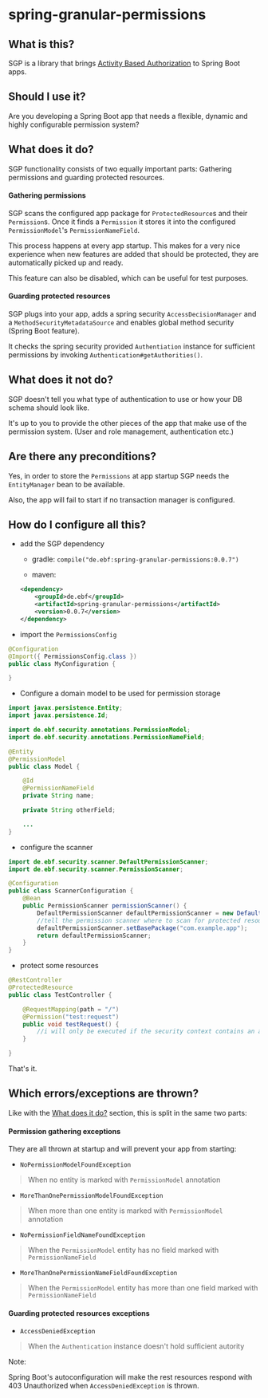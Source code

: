 # spring-granular-permissions

## What is this?

SGP is a library that brings [Activity Based Authorization](https://lostechies.com/derickbailey/2011/05/24/dont-do-role-based-authorization-checks-do-activity-based-checks/) to Spring Boot apps.

## Should I use it?

Are you developing a Spring Boot app that needs a flexible, dynamic and highly configurable permission system?

## What does it do?

SGP functionality consists of two equally important parts: Gathering permissions and guarding protected resources.

#### Gathering permissions

SGP scans the configured app package for `ProtectedResource`s and their `Permission`s.
Once it finds a `Permission` it stores it into the configured `PermissionModel`'s `PermissionNameField`. 

This process happens at every app startup. This makes for a very nice experience when new features are added that should be protected, they are automatically picked up and ready.

This feature can also be disabled, which can be useful for test purposes.

#### Guarding protected resources

SGP plugs into your app, adds a spring security `AccessDecisionManager` and a `MethodSecurityMetadataSource` and enables global method security (Spring Boot feature).

It checks the spring security provided `Authentiation` instance for sufficient permissions by invoking `Authentication#getAuthorities()`.

## What does it not do?

SGP doesn't tell you what type of authentication to use or how your DB schema should look like. 

It's up to you to provide the other pieces of the app that make use of the permission system. (User and role management, authentication etc.)

## Are there any preconditions?

Yes, in order to store the `Permissions` at app startup SGP needs the `EntityManager` bean to be available.

Also, the app will fail to start if no transaction manager is configured.


## How do I configure all this?

- add the SGP dependency
	- gradle: `compile("de.ebf:spring-granular-permissions:0.0.7")`
	
	- maven:

	```xml
	<dependency>
		<groupId>de.ebf</groupId>
		<artifactId>spring-granular-permissions</artifactId>
		<version>0.0.7</version>
	</dependency>
	```

- import the `PermissionsConfig`

```java
@Configuration
@Import({ PermissionsConfig.class })
public class MyConfiguration {

}
```

- Configure a domain model to be used for permission storage

```java
import javax.persistence.Entity;
import javax.persistence.Id;

import de.ebf.security.annotations.PermissionModel;
import de.ebf.security.annotations.PermissionNameField;

@Entity
@PermissionModel
public class Model {

    @Id
    @PermissionNameField
    private String name;

    private String otherField;

    ...
}
```

- configure the scanner

```java
import de.ebf.security.scanner.DefaultPermissionScanner;
import de.ebf.security.scanner.PermissionScanner;

@Configuration
public class ScannerConfiguration {
    @Bean
    public PermissionScanner permissionScanner() {
        DefaultPermissionScanner defaultPermissionScanner = new DefaultPermissionScanner();
        //tell the permission scanner where to scan for protected resources and permissions
        defaultPermissionScanner.setBasePackage("com.example.app");
        return defaultPermissionScanner;
    }
}
```

- protect some resources

```java
@RestController
@ProtectedResource
public class TestController {

    @RequestMapping(path = "/")
    @Permission("test:request")
    public void testRequest() {
    	//i will only be executed if the security context contains an authority with the name "test:request"
    }

}
```

That's it.

## Which errors/exceptions are thrown?

Like with the [What does it do?]() section, this is split in the same two parts:

#### Permission gathering exceptions

They are all thrown at startup and will prevent your app from starting:

- `NoPermissionModelFoundException`

> When no entity is marked with `PermissionModel` annotation

- `MoreThanOnePermissionModelFoundException`

> When more than one entity is marked with `PermissionModel` annotation

- `NoPermissionFieldNameFoundException`

> When the `PermissionModel` entity has no field marked with `PermissionNameField`

- `MoreThanOnePermissionNameFieldFoundException`

> When the `PermissionModel` entity has more than one field marked with `PermissionNameField`

#### Guarding protected resources exceptions

- `AccessDeniedException`

> When the `Authentication` instance doesn't hold sufficient autority

Note:

Spring Boot's autoconfiguration will make the rest resources respond with 403 Unauthorized  when `AccessDeniedException` is thrown.
